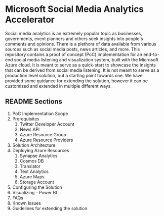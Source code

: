 # Microsoft Social Media Analytics Accelerator

Social media analytics is an extremely popular topic as businesses, governments, event planners and others seek insights into people's comments and opinions. There is a plethora of data available from various sources such as social media posts, news articles, and more. This repository contains a proof of concept (PoC) implementation for an end-to-end social media listening and visualization system, built with the Microsoft Azure cloud. It is meant to serve as a quick-start to showcase the insights that can be derived from social media listening. It is not meant to serve as a production level solution, but a starting point towards one. We have provided some guidance for extending the solution, however it can be customized and extended in multiple different ways.

## README Sections

1. PoC Implementation Scope
2. Prerequisites
    1. Twitter Developer Account
    2. News API
    3. Azure Resource Group
    4. Azure Resource Providers
3. Solution Architecture
4. Deploying Azure Resources
    1. Synapse Analytics
    2. Cosmos DB
    3. Translator
    4. Text Analytics
    5. Azure Maps
    6. Storage Account
5. Configuring the Solution
6. Visualizing - Power BI
7. FAQs
8. Known Issues
9. Guidelines for extending the solution




